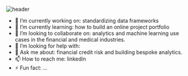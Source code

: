 ![header](https://capsule-render.vercel.app/api?type=wave&color=auto&height=200&section=header&text=Thanks%20for%20Dropping%20In!&fontSize=50&animation=fadeIn&desc=Let's%20Talk%20Data&descAlignY=80)

- 🔭 I’m currently working on: standardizing data frameworks
- 🌱 I’m currently learning: how to build an online project portfolio
- 👯 I’m looking to collaborate on: analytics and machine learning use cases in the financial and medical industries.
- 🤔 I’m looking for help with: 
- 💬 Ask me about: financial credit risk and building bespoke analytics.
- 📫 How to reach me: linkedin
- ⚡ Fun fact: ...

